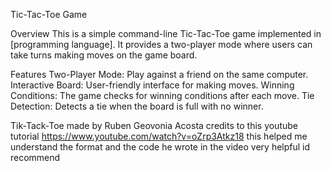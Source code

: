 
Tic-Tac-Toe Game

Overview
This is a simple command-line Tic-Tac-Toe game implemented in [programming language]. It provides a two-player mode where users can take turns making moves on the game board.

Features
Two-Player Mode: Play against a friend on the same computer.
Interactive Board: User-friendly interface for making moves.
Winning Conditions: The game checks for winning conditions after each move.
Tie Detection: Detects a tie when the board is full with no winner.


Tik-Tack-Toe made by Ruben Geovonia Acosta
credits to this youtube tutorial https://www.youtube.com/watch?v=oZrp3Atkz18 this helped me understand the format and the code he wrote in the video very helpful id recommend 